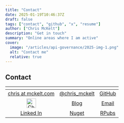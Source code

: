 ```yaml
---
title: "Contact"
date: 2025-01-19T10:46:37Z
draft: false
tags: ["contact", "github", "x", "resume"]
author: ["Chris McKelt"]
description: "Get in touch"
summary: "Online areas where I am active"
cover:
  image: "/articles/api-governance/2025-img-1.png"
  alt: "Contact me"
  relative: true
---
```


## Contact

<table id="tbl1">
    <thead>
        <tr>
            <th></th>
            <th></th>
            <th></th>
        </tr>
    </thead>
    <tr>
        <td align="center"><a href="http://twitter.com/chris_mckelt" class="zocial email">chris at mckelt.com</a>
        </td>
        <td align="center"><a href="http://twitter.com/chris_mckelt" class="zocial twitter">@chris_mckelt</a></td>
        <td align="center"><a href="https://github.com/chrismckelt" class="zocial github">GitHub</a></td>
    </tr>
    <tr>
        <td align="center">
            <a href="https://dev.to/chris_mckelt"><img src="https://d2fltix0v2e0sb.cloudfront.net/dev-badge.svg"
                    alt="Chris McKelt's DEV Profile" height="30" width="30"></a>
        </td>
        <td align="center"><a href="https://blog.mckelt.com" class="zocial blogger">Blog</a></td>
        <td align="center"><a href="tel:00000000" class="zocial bitcoin">Email</a></td>
    </tr>
    <tr>
        <td align="center"><a href="http://www.linkedin.com/in/chrismckelt" class="zocial linkedin">Linked In</a>
        </td>
        <td align="center"><a href="https://www.nuget.org/profiles/chris_mckelt" class="zocial delicious">Nuget</a>
        </td>
        <td align="center"><a href="https://www.rpubs.com/chris_mckelt" class="zocial lego">RPubs</a></td>
    </tr>
</table>
